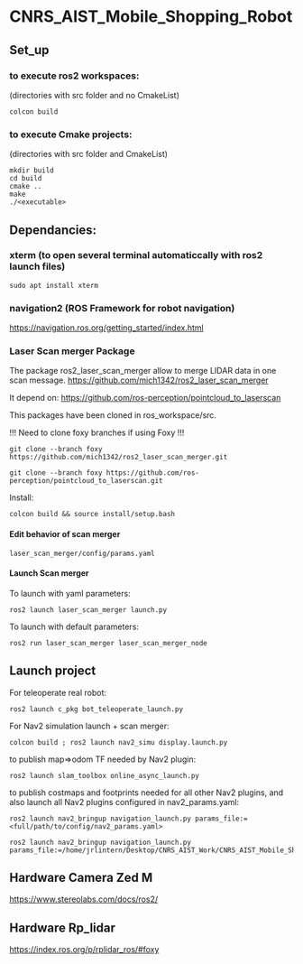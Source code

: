 # CNRS_AIST_Mobile_Shopping_Robot

## Set_up
### to execute ros2 workspaces:
(directories with src folder and no CmakeList)
```
colcon build
```
### to execute Cmake projects:
(directories with src folder and CmakeList)
```
mkdir build
cd build
cmake ..
make
./<executable>
```

## Dependancies: 
### xterm (to open several terminal automaticcally with ros2 launch files)
```
sudo apt install xterm
```

### navigation2 (ROS Framework for robot navigation)
https://navigation.ros.org/getting_started/index.html

### Laser Scan merger Package
The package ros2_laser_scan_merger allow to merge LIDAR data in one scan message.
https://github.com/mich1342/ros2_laser_scan_merger

It depend on:
https://github.com/ros-perception/pointcloud_to_laserscan

This packages have been cloned in ros_workspace/src.

!!! Need to clone foxy branches if using Foxy !!!
```
git clone --branch foxy https://github.com/mich1342/ros2_laser_scan_merger.git
```
```
git clone --branch foxy https://github.com/ros-perception/pointcloud_to_laserscan.git
```

Install:
```
colcon build && source install/setup.bash
```

#### Edit behavior of scan merger
```
laser_scan_merger/config/params.yaml
```

#### Launch Scan merger
To launch with yaml parameters:
```
ros2 launch laser_scan_merger launch.py
```

To launch with default parameters:
```
ros2 run laser_scan_merger laser_scan_merger_node
```

## Launch project
For teleoperate real robot:
```
ros2 launch c_pkg bot_teleoperate_launch.py
```
For Nav2 simulation launch + scan merger:
```
colcon build ; ros2 launch nav2_simu display.launch.py
```


to publish map=>odom TF needed by Nav2 plugin:
```
ros2 launch slam_toolbox online_async_launch.py
```
to publish costmaps and footprints needed for all other Nav2 plugins, and also launch all Nav2 plugins configured in nav2_params.yaml:
```
ros2 launch nav2_bringup navigation_launch.py params_file:=<full/path/to/config/nav2_params.yaml>
```
```
ros2 launch nav2_bringup navigation_launch.py params_file:=/home/jrlintern/Desktop/CNRS_AIST_Work/CNRS_AIST_Mobile_Shopping_Robot/robot_ws_ros2/src/nav2_simu/config/nav2_params.yaml
```

## Hardware Camera Zed M
https://www.stereolabs.com/docs/ros2/

## Hardware Rp_lidar
https://index.ros.org/p/rplidar_ros/#foxy

